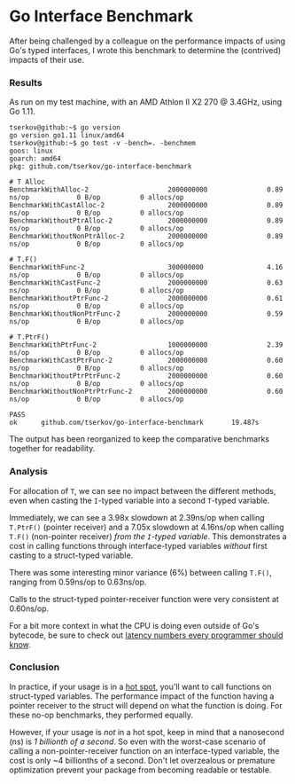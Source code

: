 # Go Interface Benchmark
After being challenged by a colleague on the performance impacts of using Go's typed interfaces, I wrote this benchmark to determine the (contrived) impacts of their use.

### Results
As run on my test machine, with an AMD Athlon II X2 270 @ 3.4GHz, using Go 1.11.
```
tserkov@github:~$ go version
go version go1.11 linux/amd64
tserkov@github:~$ go test -v -bench=. -benchmem
goos: linux
goarch: amd64
pkg: github.com/tserkov/go-interface-benchmark

# T Alloc
BenchmarkWithAlloc-2                    2000000000               0.89 ns/op            0 B/op          0 allocs/op
BenchmarkWithCastAlloc-2                2000000000               0.89 ns/op            0 B/op          0 allocs/op
BenchmarkWithoutPtrAlloc-2              2000000000               0.89 ns/op            0 B/op          0 allocs/op
BenchmarkWithoutNonPtrAlloc-2           2000000000               0.89 ns/op            0 B/op          0 allocs/op

# T.F()
BenchmarkWithFunc-2                     300000000                4.16 ns/op            0 B/op          0 allocs/op
BenchmarkWithCastFunc-2                 2000000000               0.63 ns/op            0 B/op          0 allocs/op
BenchmarkWithoutPtrFunc-2               2000000000               0.61 ns/op            0 B/op          0 allocs/op
BenchmarkWithoutNonPtrFunc-2            2000000000               0.59 ns/op            0 B/op          0 allocs/op

# T.PtrF()
BenchmarkWithPtrFunc-2                  1000000000               2.39 ns/op            0 B/op          0 allocs/op
BenchmarkWithCastPtrFunc-2              2000000000               0.60 ns/op            0 B/op          0 allocs/op
BenchmarkWithoutPtrPtrFunc-2            2000000000               0.60 ns/op            0 B/op          0 allocs/op
BenchmarkWithoutNonPtrPtrFunc-2         2000000000               0.60 ns/op            0 B/op          0 allocs/op

PASS
ok      github.com/tserkov/go-interface-benchmark       19.487s
```
The output has been reorganized to keep the comparative benchmarks together for readability.

### Analysis
For allocation of `T`, we can see no impact between the different methods, even when casting the `I`-typed variable into a second `T`-typed variable.

Immediately, we can see a 3.98x slowdown at 2.39ns/op when calling `T.PtrF()` (pointer receiver) and a 7.05x slowdown at 4.16ns/op when calling `T.F()` (non-pointer receiver) _from the `I`-typed variable_. This demonstrates a cost in calling functions through interface-typed variables _without_ first casting to a struct-typed variable.

There was some interesting minor variance (6%) between calling `T.F()`, ranging from 0.59ns/op to 0.63ns/op.

Calls to the struct-typed pointer-receiver function were very consistent at 0.60ns/op.

For a bit more context in what the CPU is doing even outside of Go's bytecode, be sure to check out [latency numbers every programmer should know](https://gist.github.com/jboner/2841832).

### Conclusion
In practice, if your usage is in a [hot spot](https://en.wikipedia.org/wiki/Hot_spot_(computer_programming)), you'll want to call functions on struct-typed variables. The performance impact of the function having a pointer receiver to the struct will depend on what the function is doing. For these no-op benchmarks, they performed equally.

However, if your usage is _not_ in a hot spot, keep in mind that a nanosecond (ns) is _1 billionth of a second_. So even with the worst-case scenario of calling a non-pointer-receiver function on an interface-typed variable, the cost is only ~4 billionths of a second. Don't let overzealous or premature optimization prevent your package from becoming readable or testable.
